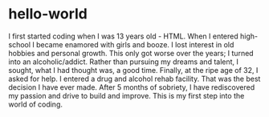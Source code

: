 
# hello-world
<html>
<head>
  </head>
<body>


I first started coding when I was 13 years old - HTML. When I entered high-school I became enamored with girls and booze. I lost interest in old hobbies and personal growth. This only got worse over the years; I turned into an alcoholic/addict. Rather than pursuing my dreams and talent, I sought, what I had thought was, a good time. Finally, at the ripe age of 32, I asked for help. I entered a drug and alcohol rehab facility. That was the best decision I have ever made. After 5 months of sobriety, I have rediscovered my passion and drive to build and improve. This is my first step into the world of coding.
    </body>
</html>
